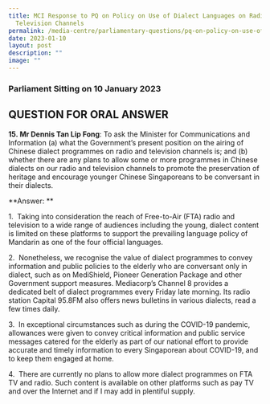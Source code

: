 ```yaml
---
title: MCI Response to PQ on Policy on Use of Dialect Languages on Radio and
  Television Channels
permalink: /media-centre/parliamentary-questions/pq-on-policy-on-use-of-dialect-languages-on-radio-tv-channels/
date: 2023-01-10
layout: post
description: ""
image: ""
---
```

### Parliament Sitting on 10 January 2023

QUESTION FOR ORAL ANSWER
------------------------

**15. Mr Dennis Tan Lip Fong**: To ask the Minister for Communications and Information (a) what the Government’s present position on the airing of Chinese dialect programmes on radio and television channels is; and (b) whether there are any plans to allow some or more programmes in Chinese dialects on our radio and television channels to promote the preservation of heritage and encourage younger Chinese Singaporeans to be conversant in their dialects.

**Answer: **

1.  Taking into consideration the reach of Free-to-Air (FTA) radio and television to a wide range of audiences including the young, dialect content is limited on these platforms to support the prevailing language policy of Mandarin as one of the four official languages.

2.  Nonetheless, we recognise the value of dialect programmes to convey information and public policies to the elderly who are conversant only in dialect, such as on MediShield, Pioneer Generation Package and other Government support measures. Mediacorp’s Channel 8 provides a dedicated belt of dialect programmes every Friday late morning. Its radio station Capital 95.8FM also offers news bulletins in various dialects, read a few times daily.

3.  In exceptional circumstances such as during the COVID-19 pandemic, allowances were given to convey critical information and public service messages catered for the elderly as part of our national effort to provide accurate and timely information to every Singaporean about COVID-19, and to keep them engaged at home.

4.  There are currently no plans to allow more dialect programmes on FTA TV and radio. Such content is available on other platforms such as pay TV and over the Internet and if I may add in plentiful supply.
